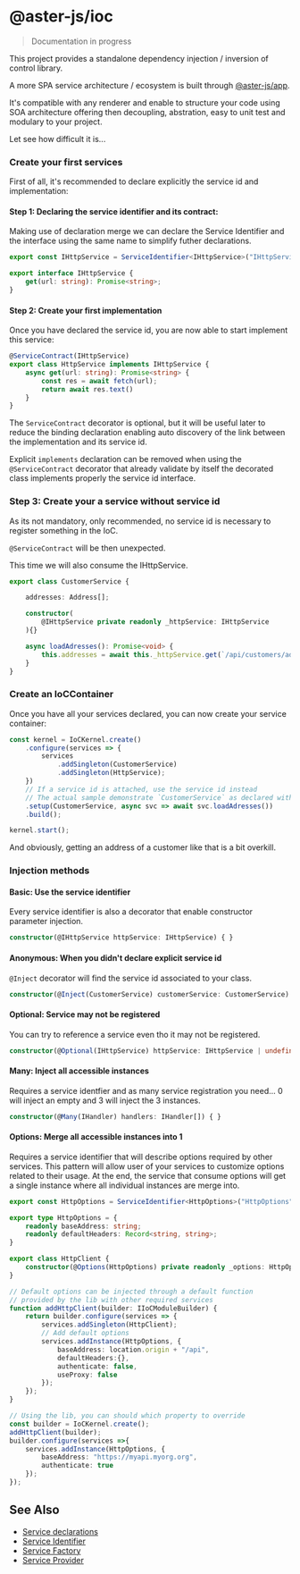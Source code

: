 # @aster-js/ioc

> Documentation in progress

This project provides a standalone dependency injection / inversion of control library.

A more SPA service architecture / ecosystem is built through [@aster-js/app](https://github.com/asterlibraryjs/aster-js-app).

It's compatible with any renderer and enable to structure your code using SOA architecture offering then decoupling, abstration, easy to unit test and modulary to your project.

Let see how difficult it is...

### Create your first services

First of all, it's recommended to declare explicitly the service id and implementation:

#### Step 1: Declaring the service identifier and its contract:

Making use of declaration merge we can declare the Service Identifier and the interface using the same name to simplify futher declarations.

```typescript
export const IHttpService = ServiceIdentifier<IHttpService>("IHttpService");

export interface IHttpService {
    get(url: string): Promise<string>;
}
```

#### Step 2: Create your first implementation

Once you have declared the service id, you are now able to start implement this service:

```typescript
@ServiceContract(IHttpService)
export class HttpService implements IHttpService {
    async get(url: string): Promise<string> {
        const res = await fetch(url);
        return await res.text()
    }
}
```

The `ServiceContract` decorator is optional, but it will be useful later to reduce the binding declaration enabling auto discovery of the link between the  implementation and its service id.

Explicit `implements` declaration can be removed when using the `@ServiceContract` decorator that already validate by itself the decorated class implements properly the service id interface.

### Step 3: Create your a service without service id

As its not mandatory, only recommended, no service id is necessary to register something in the IoC.

`@ServiceContract` will be then unexpected.

This time we will also consume the IHttpService.

```typescript
export class CustomerService {

    addresses: Address[];

    constructor(
        @IHttpService private readonly _httpService: IHttpService
    ){}

    async loadAdresses(): Promise<void> {
        this.addresses = await this._httpService.get(`/api/customers/addresses`);
    }
}
```

### Create an IoCContainer

Once you have all your services declared, you can now create your service container:

```typescript
const kernel = IoCKernel.create()
    .configure(services => {
        services
            .addSingleton(CustomerService)
            .addSingleton(HttpService);
    })
    // If a service id is attached, use the service id instead
    // The actual sample demonstrate `CustomerService` as declared without id
    .setup(CustomerService, async svc => await svc.loadAdresses())
    .build();

kernel.start();
```

And obviously, getting an address of a customer like that is a bit overkill.

### Injection methods

#### Basic: Use the service identifier
Every service identifier is also a decorator that enable constructor parameter injection.
```ts
constructor(@IHttpService httpService: IHttpService) { }
```

#### Anonymous: When you didn't declare explicit service id
`@Inject` decorator will find the service id associated to your class.
```ts
constructor(@Inject(CustomerService) customerService: CustomerService) { }
```

#### Optional: Service may not be registered
You can try to reference a service even tho it may not be registered.
```ts
constructor(@Optional(IHttpService) httpService: IHttpService | undefined) { }
```

#### Many: Inject all accessible instances
Requires a service identfier and as many service registration you need... 0 will inject an empty and 3 will inject the 3 instances.
```ts
constructor(@Many(IHandler) handlers: IHandler[]) { } 
```

#### Options: Merge all accessible instances into 1
Requires a service identifier that will describe options required by other services.
This pattern will allow user of your services to customize options related to their usage.
At the end, the service that consume options will get a single instance where all individual instances are merge into.
```ts
export const HttpOptions = ServiceIdentifier<HttpOptions>("HttpOptions");

export type HttpOptions = {
    readonly baseAddress: string;
    readonly defaultHeaders: Record<string, string>;
}

export class HttpClient {
    constructor(@Options(HttpOptions) private readonly _options: HttpOptions) { }
}

// Default options can be injected through a default function
// provided by the lib with other required services
function addHttpClient(builder: IIoCModuleBuilder) {
    return builder.configure(services => {
        services.addSingleton(HttpClient);
        // Add default options
        services.addInstance(HttpOptions, {
            baseAddress: location.origin + "/api",
            defaultHeaders:{},
            authenticate: false,
            useProxy: false
        });
    });
}

// Using the lib, you can should which property to override
const builder = IoCKernel.create();
addHttpClient(builder);
builder.configure(services =>{
    services.addInstance(HttpOptions, {
        baseAddress: "https://myapi.myorg.org",
        authenticate: true
    });
});
```


## See Also
- [Service declarations](./doc/injection-methods.md)
- [Service Identifier](./doc/service-identifier.md)
- [Service Factory](./doc/factory.md)
- [Service Provider](./doc/provider.md)
